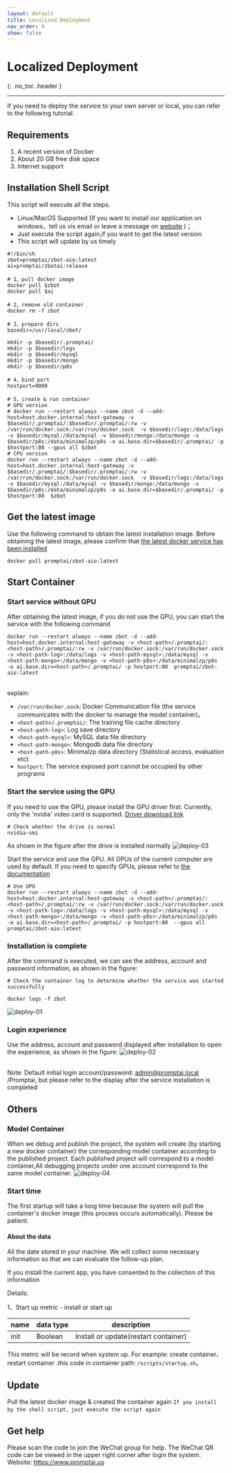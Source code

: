 ```yaml
---
layout: default
title: Localized Deployment
nav_order: 9
show: false
---
```


# Localized Deployment
{: .no_toc .header }

----
If you need to deploy the service to your own server or local, you can refer to the following tutorial.

## Requirements
1. A recent version of Docker
2. About 20 GB free disk space
3. Internet support

## Installation Shell Script
This script will execute all the steps. 

- Linux/MacOS Supported (If you want to install our application on windows，tell us vis email or leave a  message on [website](https://www.promptai.us/) )；
- Just execute the script again,if you want to get the latest version
- This script will update by us timely


```shell
#!/bin/sh
zbot=promptai/zbot-aio:latest
ai=promptai/zbotai:release 

# 1、pull docker image
docker pull $zbot
docker pull $ai

# 2、remove old container
docker rm -f zbot

# 3、prepare dirs
basedir=/usr/local/zbot/

mkdir -p $basedir/.promptai/
mkdir -p $basedir/logs
mkdir -p $basedir/mysql
mkdir -p $basedir/mongo
mkdir -p $basedir/p8s

# 4、bind port
hostport=9000

# 5、create & run container
# GPU version 
# docker run --restart always --name zbot -d --add-host=host.docker.internal:host-gateway -v $basedir/.promptai/:$basedir/.promptai/:rw -v /var/run/docker.sock:/var/run/docker.sock  -v $basedir/logs:/data/logs -v $basedir/mysql:/data/mysql -v $basedir/mongo:/data/mongo -v $basedir/p8s:/data/minimalzp/p8s -e ai.base.dir=$basedir/.promptai/ -p $hostport:80 --gpus all $zbot
# CPU version
docker run --restart always --name zbot -d --add-host=host.docker.internal:host-gateway -v $basedir/.promptai/:$basedir/.promptai/:rw -v /var/run/docker.sock:/var/run/docker.sock  -v $basedir/logs:/data/logs -v $basedir/mysql:/data/mysql -v $basedir/mongo:/data/mongo -v $basedir/p8s:/data/minimalzp/p8s -e ai.base.dir=$basedir/.promptai/ -p $hostport:80  $zbot
```

## Get the latest image

Use the following command to obtain the latest installation image. Before obtaining the latest image, please confirm that [the latest docker service has been installed](https://docs.docker.com/get-docker/)

```shell
docker pull promptai/zbot-aio:latest
```
## Start Container

### Start service without GPU
After obtaining the latest image, if you do not use the GPU, you can start the service with the following command
```shell
docker run --restart always --name zbot -d --add-host=host.docker.internal:host-gateway -v <host-path>/.promptai/:<host-path>/.promptai/:rw -v /var/run/docker.sock:/var/run/docker.sock  -v <host-path-log>:/data/logs -v <host-path-mysql>:/data/mysql -v <host-path-mongo>:/data/mongo -v <host-path-p8s>:/data/minimalzp/p8s  -e ai.base.dir=<host-path>/.promptai/ -p hostport:80  promptai/zbot-aio:latest
```
<br/>explain:
- `/var/run/docker.sock`: Docker Communication file (the service communicates with the docker to manage the model container)。
- `<host-path>/.promptai/`: The training file cache directory
- `<host-path-log>`: Log save directory
- `<host-path-mysql>`: MySQL data file directory
- `<host-path-mongo>`: Mongodb data file directory
- `<host-path-p8s>`: Minimalzp data directory (Statistical access, evaluation etc)
- `hostport`: The service exposed port cannot be occupied by other programs

### Start the service using the GPU
If you need to use the GPU, please install the GPU driver first. Currently, only the 'nvidia' video card is supported. [Driver download link](https://nvidia.github.io/nvidia-container-runtime/)

```shell
# Check whether the drive is normal
nvidia-smi
```
As shown in the figure after the drive is installed normally
![deploy-03](/assets/images/private_deploy/deploy-03.png)

Start the service and use the GPU. All GPUs of the current computer are used by default. If you need to specify GPUs, please refer to [the documentation](https://docs.docker.com/engine/reference/commandline/run/#access-an-nvidia-gpu)
```shell
# Use GPU
docker run --restart always --name zbot -d --add-host=host.docker.internal:host-gateway -v <host-path>/.promptai/:<host-path>/.promptai/:rw -v /var/run/docker.sock:/var/run/docker.sock  -v <host-path-log>:/data/logs -v <host-path-mysql>:/data/mysql -v <host-path-mongo>:/data/mongo -v <host-path-p8s>:/data/minimalzp/p8s  -e ai.base.dir=<host-path>/.promptai/ -p hostport:80  --gpus all promptai/zbot-aio:latest
```

### Installation is complete
After the command is executed, we can see the address, account and password information, as shown in the figure:

```shell
# Check the container log to determine whether the service was started successfully

docker logs -f zbot
```

  ![deploy-01](/assets/images/private_deploy/deploy-01.png)

### Login experience
Use the address, account and password displayed after installation to open the experience, as shown in the figure:
  ![deploy-02](/assets/images/private_deploy/deploy-02.png)

<br/>Note: Default initial login account/password: admin@promptai.local /Promptai, but please refer to the display after the service installation is completed

## Others

### Model Container
When we debug and publish the project, the system will create (by starting a new docker container) the corresponding model container according to the published project. Each published project will correspond to a model container,All debugging projects under one account correspond to the same model container.
![deploy-04](/assets/images/private_deploy/deploy-04.png)

### Start time
The first startup will take a long time because the system will pull the container's docker image (this process occurs automatically). Please be patient.

#### About the data
All the date stored in your machine. We will collect some necessary information so that we can evaluate the follow-up plan.

If you install the current app, you have consented to the collection of this information

Details:

1、Start up metric -  install or start up

| name | data type | description |
| ------ | ------ | ------ |
| init | Boolean | Install or update(restart container) |

This metric will be record when system up. For example: create container、restart container .this code in container path: `/scripts/startup.sh`。


## Update
Pull the latest docker image & created the container again `If you install by the shell script，just execute the script again` 

## Get help
Please scan the code to join the WeChat group for help. The WeChat QR code can be viewed in the upper right corner after login the system.
Website: https://www.promptai.us